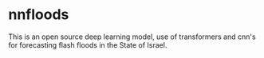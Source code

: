 # nnfloods
This is an open source deep learning model, use of transformers and cnn's for forecasting flash floods in the State of Israel.
